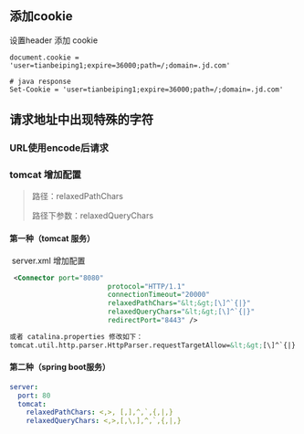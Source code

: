 ## 添加cookie

设置header 添加 cookie

```
document.cookie = 'user=tianbeiping1;expire=36000;path=/;domain=.jd.com'

# java response
Set-Cookie = 'user=tianbeiping1;expire=36000;path=/;domain=.jd.com'
```

## 请求地址中出现特殊的字符

### URL使用encode后请求

### tomcat 增加配置

> 路径：relaxedPathChars
>
> 路径下参数：relaxedQueryChars

#### 第一种（tomcat 服务）

​	server.xml 增加配置

```xml
 <Connector port="8080" 
 						protocol="HTTP/1.1" 
 						connectionTimeout="20000"
 						relaxedPathChars="&lt;&gt;[\]^`{|}" 
 						relaxedQueryChars="&lt;&gt;[\]^`{|}" 
 						redirectPort="8443" />

或者 catalina.properties 修改如下：
tomcat.util.http.parser.HttpParser.requestTargetAllow=&lt;&gt;[\]^`{|}
```

#### 第二种（spring boot服务）

```yaml
server:
  port: 80
  tomcat:
    relaxedPathChars: <,>, [,],^,`,{,|,}
    relaxedQueryChars: <,>,[,\,],^,`,{,|,}
```

